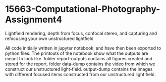 # 15663-Computational-Photography-Assignment4
Lightfield rendering, depth from focus, confocal stereo, and capturing and refocusing your own unstructured lightfield

All code initially written in jupyter notebook, and have then been exported to python files. The printouts of the notebook show what the outputs are meant to look like.
folder report-outputs contains all figures created and stored for the report.
folder data-dump contains the video from which we construct our unstructured light-field.
output-dump contains the images with different focused items constructed from our unstructured light field.
